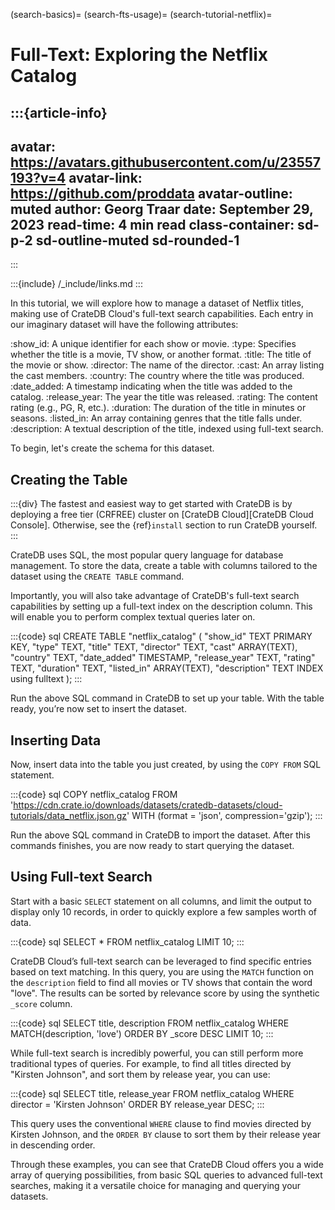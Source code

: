 (search-basics)=
(search-fts-usage)=
(search-tutorial-netflix)=

# Full-Text: Exploring the Netflix Catalog

:::{article-info}
---
avatar: https://avatars.githubusercontent.com/u/23557193?v=4
avatar-link: https://github.com/proddata
avatar-outline: muted
author: Georg Traar
date: September 29, 2023
read-time: 4 min read
class-container: sd-p-2 sd-outline-muted sd-rounded-1
---
:::

:::{include} /_include/links.md
:::

In this tutorial, we will explore how to manage a dataset of Netflix titles,
making use of CrateDB Cloud's full-text search capabilities.
Each entry in our imaginary dataset will have the following attributes:

:show_id: A unique identifier for each show or movie.
:type: Specifies whether the title is a movie, TV show, or another format.
:title: The title of the movie or show.
:director: The name of the director.
:cast: An array listing the cast members.
:country: The country where the title was produced.
:date_added: A timestamp indicating when the title was added to the catalog.
:release_year: The year the title was released.
:rating: The content rating (e.g., PG, R, etc.).
:duration: The duration of the title in minutes or seasons.
:listed_in: An array containing genres that the title falls under.
:description: A textual description of the title, indexed using full-text search.

To begin, let's create the schema for this dataset.


## Creating the Table

:::{div}
The fastest and easiest way to get started with CrateDB is by deploying a
free tier (CRFREE) cluster on [CrateDB Cloud][CrateDB Cloud Console]. Otherwise,
see the {ref}`install` section to run CrateDB yourself.
:::

CrateDB uses SQL, the most popular query language for database management. To
store the data, create a table with columns tailored to the
dataset using the `CREATE TABLE` command.

Importantly, you will also take advantage
of CrateDB's full-text search capabilities by setting up a full-text index on
the description column. This will enable you to perform complex textual queries
later on.

:::{code} sql
CREATE TABLE "netflix_catalog" (
   "show_id" TEXT PRIMARY KEY,
   "type" TEXT,
   "title" TEXT,
   "director" TEXT,
   "cast" ARRAY(TEXT),
   "country" TEXT,
   "date_added" TIMESTAMP,
   "release_year" TEXT,
   "rating" TEXT,
   "duration" TEXT,
   "listed_in"  ARRAY(TEXT),
   "description" TEXT INDEX using fulltext
);
:::

Run the above SQL command in CrateDB to set up your table. With the table ready, 
you’re now set to insert the dataset.

## Inserting Data

Now, insert data into the table you just created, by using the `COPY FROM`
SQL statement.

:::{code} sql
COPY netflix_catalog
FROM 'https://cdn.crate.io/downloads/datasets/cratedb-datasets/cloud-tutorials/data_netflix.json.gz'
WITH (format = 'json', compression='gzip');
:::

Run the above SQL command in CrateDB to import the dataset. After this commands 
finishes, you are now ready to start querying the dataset.

## Using Full-text Search

Start with a basic `SELECT` statement on all columns, and limit the output to
display only 10 records, in order to quickly explore a few samples worth of data.

:::{code} sql
SELECT *
FROM netflix_catalog
LIMIT 10;
:::

CrateDB Cloud’s full-text search can be leveraged to find specific entries based
on text matching. In this query, you are using the `MATCH` function on the
`description` field to find all movies or TV shows that contain the word "love".
The results can be sorted by relevance score by using the synthetic `_score` column.

:::{code} sql
SELECT title, description
FROM netflix_catalog
WHERE MATCH(description, 'love')
ORDER BY _score DESC
LIMIT 10;
:::

While full-text search is incredibly powerful, you can still perform more
traditional types of queries. For example, to find all titles directed by
"Kirsten Johnson", and sort them by release year, you can use:

:::{code} sql
SELECT title, release_year
FROM netflix_catalog
WHERE director = 'Kirsten Johnson'
ORDER BY release_year DESC;
:::

This query uses the conventional `WHERE` clause to find movies directed by
Kirsten Johnson, and the `ORDER BY` clause to sort them by their release year
in descending order.

Through these examples, you can see that CrateDB Cloud offers you a wide array
of querying possibilities, from basic SQL queries to advanced full-text
searches, making it a versatile choice for managing and querying your datasets.
